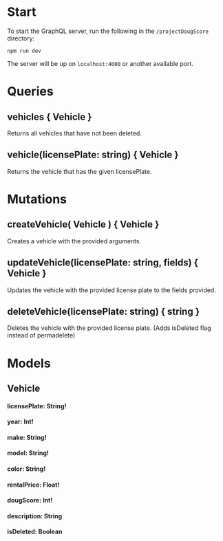 # Start
To start the GraphQL server, run the following in the `/projectDougScore` directory:

`npm run dev`

The server will be up on `localhost:4000` or another available port.

# Queries
## vehicles { Vehicle }
Returns all vehicles that have not been deleted.

## vehicle(licensePlate: string) { Vehicle }
Returns the vehicle that has the given licensePlate. 

# Mutations

## createVehicle( Vehicle ) { Vehicle }
Creates a vehicle with the provided arguments.

## updateVehicle(licensePlate: string, fields) { Vehicle }
Updates the vehicle with the provided license plate to the fields provided.

## deleteVehicle(licensePlate: string) { string }
Deletes the vehicle with the provided license plate. 
(Adds isDeleted flag instead of permadelete)

# Models

## Vehicle
#### licensePlate: String!
#### year: Int!
#### make: String!
#### model: String!
#### color: String!
#### rentalPrice: Float!
#### dougScore: Int!
#### description: String
#### isDeleted: Boolean
